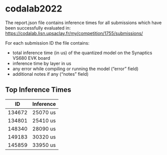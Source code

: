 # codalab2022

The report.json file contains inference times for all submissions which have been
successfully evaluated in: https://codalab.lisn.upsaclay.fr/my/competition/1755/submissions/

For each submission ID the file contains:
- total inference time (in us) of the quantized model on the Synaptics VS680 EVK board
- inference time by layer in us
- any error while compiling or running the model (“error” field)
- additional notes if any (“notes” field)


Top Inference Times
-------------------
ID      |  Inference
------  |  ---------
134672  |  25070 us
134801  |  25410 us
148340  |  28090 us
149183  |  30320 us
145859  |  33950 us

